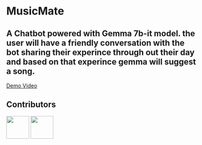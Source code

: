 # MusicMate
## A Chatbot powered with Gemma 7b-it model. the user will have a friendly conversation with the bot sharing their experince through out their day and based on that experince gemma will suggest a song.

[Demo Video](https://youtu.be/Zcvrzd8k9fE)

## Contributors
[<img src="https://github.com/taradepan.png" width="60px;"/>](https://github.com/taradepan/Musicmate)
[<img src="https://github.com/namruthahari.png" width="60px;"/>](https://github.com/taradepan/Musicmate)
